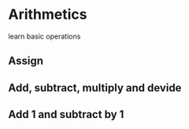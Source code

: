 # Arithmetics

learn basic operations

## Assign

## Add, subtract, multiply and devide

## Add 1 and subtract by 1